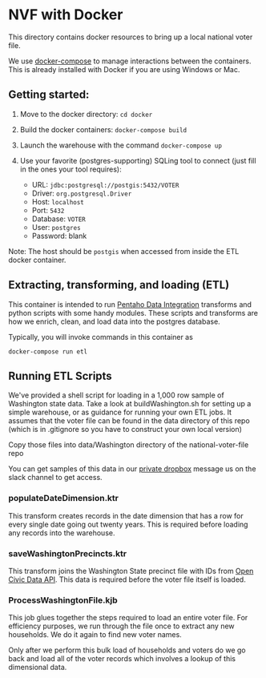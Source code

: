 # NVF with Docker

This directory contains docker resources to bring up a local national voter file.

We use [docker-compose](https://docs.docker.com/compose/) to manage interactions between the containers. This is already installed with Docker if you are using Windows or Mac.

## Getting started:

1. Move to the docker directory: `cd docker`
2. Build the docker containers: `docker-compose build`
3. Launch the warehouse with the command `docker-compose up`

4. Use your favorite (postgres-supporting) SQLing tool to connect (just fill in the ones your tool requires):

   * URL: `jdbc:postgresql://postgis:5432/VOTER` 
   * Driver: `org.postgresql.Driver`
   * Host: `localhost`
   * Port: `5432`
   * Database: `VOTER`
   * User: `postgres`
   * Password: blank

Note: The host should be `postgis` when accessed from inside the ETL docker container.

## Extracting, transforming, and loading (ETL)

This container is intended to run [Pentaho Data Integration](http://community.pentaho.com/projects/data-integration/) transforms and python scripts with some handy modules. These scripts and transforms are how we enrich, clean, and load data into the postgres database.

Typically, you will invoke commands in this container as 

`docker-compose run etl` 

## Running ETL Scripts

We've provided a shell script for loading in a 1,000 row sample of Washington state data. Take a look at buildWashington.sh for setting up a simple warehouse, or as guidance for running your own ETL jobs. It assumes that the voter file can be found in the data directory of this repo
(which is in .gitignore so you have to construct your own local version)

Copy those files into data/Washington directory of the national-voter-file repo

You can get samples of this data in our [private dropbox](https://www.dropbox.com/work/getmovement%20Team%20Folder) message us on the slack channel to get access.

### populateDateDimension.ktr
This transform creates records in the date dimension that has a row for every single date going out twenty years. This is required before loading any records into the warehouse.

### saveWashingtonPrecincts.ktr
This transform joins the Washington State precinct file with IDs from [Open Civic Data API](https://opencivicdata.readthedocs.io/en/latest/ocdids.html). This data is required before the voter file itself is loaded.


### ProcessWashingtonFile.kjb
This job glues together the steps required to load an entire voter file. For efficiency purposes, we run through the file once to extract any new households. We do it again to find new voter names.

Only after we perform this bulk load of households and voters do we go back and load all of the voter records which involves a lookup of this dimensional data.

